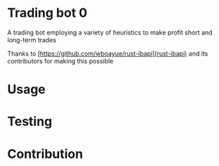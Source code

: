 # Trading bot 0

A trading bot employing a variety of heuristics to make profit short and long-term trades

Thanks to [https://github.com/wboayue/rust-ibapi](rust-ibapi) and its contributors for making this possible

# Usage

# Testing

# Contribution